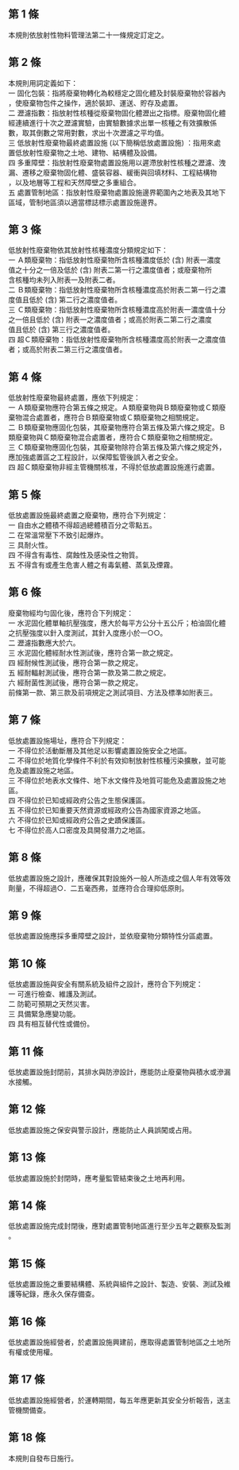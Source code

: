 第 1 條
-------
本規則依放射性物料管理法第二十一條規定訂定之。

第 2 條
-------
本規則用詞定義如下：  
一  固化包裝：指將廢棄物轉化為較穩定之固化體及封裝廢棄物於容器內  
    ，使廢棄物包件之操作，適於裝卸、運送、貯存及處置。  
二  瀝濾指數：指放射性核種從廢棄物固化體瀝出之指標。廢棄物固化體  
    經連續進行十次之瀝濾實驗，由實驗數據求出單一核種之有效擴散係  
    數，取其倒數之常用對數，求出十次瀝濾之平均值。  
三  低放射性廢棄物最終處置設施 (以下簡稱低放處置設施) ：指用來處  
    置低放射性廢棄物之土地、建物、結構體及設備。  
四  多重障壁：指放射性廢棄物處置設施用以遲滯放射性核種之瀝濾、洩  
    漏、遷移之廢棄物固化體、盛裝容器、緩衝與回填材料、工程結構物  
    ，以及地層等工程和天然障壁之多重組合。  
五  處置管制地區：指放射性廢棄物處置設施邊界範圍內之地表及其地下  
    區域，管制地區須以適當標誌標示處置設施邊界。

第 3 條
-------
低放射性廢棄物依其放射性核種濃度分類規定如下：  
一  Ａ類廢棄物：指低放射性廢棄物所含核種濃度低於 (含) 附表一濃度  
    值之十分之一倍及低於 (含) 附表二第一行之濃度值者；或廢棄物所  
    含核種均未列入附表一及附表二者。  
二  Ｂ類廢棄物：指低放射性廢棄物所含核種濃度高於附表二第一行之濃  
    度值且低於 (含) 第二行之濃度值者。  
三  Ｃ類廢棄物：指低放射性廢棄物所含核種濃度高於附表一濃度值十分  
    之一倍且低於 (含) 附表一之濃度值者；或高於附表二第二行之濃度  
    值且低於 (含) 第三行之濃度值者。  
四  超Ｃ類廢棄物：指低放射性廢棄物所含核種濃度高於附表一之濃度值  
    者；或高於附表二第三行之濃度值者。

第 4 條
-------
低放射性廢棄物最終處置，應依下列規定：  
一  Ａ類廢棄物應符合第五條之規定。Ａ類廢棄物與Ｂ類廢棄物或Ｃ類廢  
    棄物混合處置者，應符合Ｂ類廢棄物或Ｃ類廢棄物之相關規定。  
二  Ｂ類廢棄物應固化包裝，其廢棄物應符合第五條及第六條之規定。Ｂ  
    類廢棄物與Ｃ類廢棄物混合處置者，應符合Ｃ類廢棄物之相關規定。  
三  Ｃ類廢棄物應固化包裝，其廢棄物除符合第五條及第六條之規定外，  
    應加強處置區之工程設計，以保障監管後誤入者之安全。  
四  超Ｃ類廢棄物非經主管機關核准，不得於低放處置設施進行處置。

第 5 條
-------
低放處置設施最終處置之廢棄物，應符合下列規定：  
一  自由水之體積不得超過總體積百分之零點五。  
二  在常溫常壓下不致引起爆炸。  
三  具耐火性。  
四  不得含有毒性、腐蝕性及感染性之物質。  
五  不得含有或產生危害人體之有毒氣體、蒸氣及煙霧。

第 6 條
-------
廢棄物經均勻固化後，應符合下列規定：  
一  水泥固化體單軸抗壓強度，應大於每平方公分十五公斤；柏油固化體  
    之抗壓強度以針入度測試，其針入度應小於一○○。  
二  瀝濾指數應大於六。  
三  水泥固化體經耐水性測試後，應符合第一款之規定。  
四  經耐候性測試後，應符合第一款之規定。  
五  經耐輻射測試後，應符合第一款及第二款之規定。  
六  經耐菌性測試後，應符合第一款之規定。  
前條第一款、第三款及前項規定之測試項目、方法及標準如附表三。

第 7 條
-------
低放處置設施場址，應符合下列規定：  
一  不得位於活動斷層及其他足以影響處置設施安全之地區。  
二  不得位於地質化學條件不利於有效抑制放射性核種污染擴散，並可能  
    危及處置設施之地區。  
三  不得位於地表水文條件、地下水文條件及地質可能危及處置設施之地  
    區。  
四  不得位於已知或經政府公告之生態保護區。  
五  不得位於已知重要天然資源或經政府公告為國家資源之地區。  
六  不得位於已知或經政府公告之史蹟保護區。  
七  不得位於高人口密度及具開發潛力之地區。

第 8 條
-------
低放處置設施之設計，應確保其對設施外一般人所造成之個人年有效等效  
劑量，不得超過○．二五毫西弗，並應符合合理抑低原則。

第 9 條
-------
低放處置設施應採多重障壁之設計，並依廢棄物分類特性分區處置。

第 10 條
--------
低放處置設施與安全有關系統及組件之設計，應符合下列規定：  
一  可進行檢查、維護及測試。  
二  防範可預期之天然災害。  
三  具備緊急應變功能。  
四  具有相互替代性或備份。

第 11 條
--------
低放處置設施封閉前，其排水與防滲設計，應能防止廢棄物與積水或滲漏  
水接觸。

第 12 條
--------
低放處置設施之保安與警示設計，應能防止人員誤闖或占用。

第 13 條
--------
低放處置設施於封閉時，應考量監管結束後之土地再利用。

第 14 條
--------
低放處置設施完成封閉後，應對處置管制地區進行至少五年之觀察及監測  
。

第 15 條
--------
低放處置設施之重要結構體、系統與組件之設計、製造、安裝、測試及維  
護等紀錄，應永久保存備查。

第 16 條
--------
低放處置設施經營者，於處置設施興建前，應取得處置管制地區之土地所  
有權或使用權。

第 17 條
--------
低放處置設施經營者，於運轉期間，每五年應更新其安全分析報告，送主  
管機關備查。

第 18 條
--------
本規則自發布日施行。

